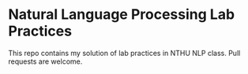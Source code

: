 Natural Language Processing Lab Practices
=============
This repo contains my solution of lab practices in NTHU NLP class. Pull requests are welcome.
